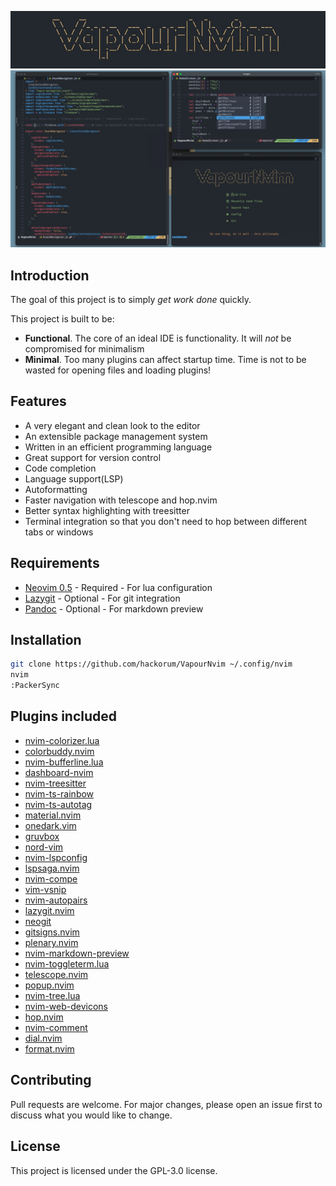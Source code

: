 ![VapourNvim Logo](assets/logo.jpg)
![VapourNvim Logo](assets/screenshot.jpg)

## Introduction

The goal of this project is to simply *get work done* quickly.

This project is built to be:
* **Functional**. The core of an ideal IDE is functionality. It will *not* be compromised for minimalism
* **Minimal**. Too many plugins can affect startup time. Time is not to be wasted for opening files and loading plugins!

## Features

* A very elegant and clean look to the editor
* An extensible package management system
* Written in an efficient programming language
* Great support for version control
* Code completion
* Language support(LSP)
* Autoformatting
* Faster navigation with telescope and hop.nvim
* Better syntax highlighting with treesitter
* Terminal integration so that you don't need to hop between different tabs or windows


## Requirements

* [Neovim 0.5](https://github.com/neovim/neovim/releases/tag/nightly) - Required - For lua configuration
* [Lazygit](https://github.com/jesseduffield/lazygit) - Optional - For git integration
* [Pandoc](https://github.com/jgm/pandoc) - Optional - For markdown preview

## Installation

```bash
git clone https://github.com/hackorum/VapourNvim ~/.config/nvim
nvim
:PackerSync
```
## Plugins included

* [nvim-colorizer.lua](https://github.com/norcalli/nvim-colorizer.lua)
* [colorbuddy.nvim](https://github.com/tjdevries/colorbuddy.nvim)
* [nvim-bufferline.lua](https://github.com/akinsho/nvim-bufferline.lua)
* [dashboard-nvim](https://github.com/glepnir/dashboard-nvim)
* [nvim-treesitter](https://github.com/nvim-treesitter/nvim-treesitter)
* [nvim-ts-rainbow](https://github.com/p00f/nvim-ts-rainbow)
* [nvim-ts-autotag](https://github.com/windwp/nvim-ts-autotag)
* [material.nvim](https://github.com/marko-cerovac/material.nvim)
* [onedark.vim](https://github.com/joshdick/onedark.vim)
* [gruvbox](https://github.com/gruvbox-community/gruvbox)
* [nord-vim](https://github.com/arcticicestudio/nord-vim)
* [nvim-lspconfig](https://github.com/neovim/nvim-lspconfig)
* [lspsaga.nvim](https://github.com/glepnir/lspsaga.nvim)
* [nvim-compe](https://github.com/hrsh7th/nvim-compe)
* [vim-vsnip](https://github.com/hrsh7th/vim-vsnip)
* [nvim-autopairs](https://github.com/windwp/nvim-autopairs)
* [lazygit.nvim](https://github.com/kdheepak/lazygit.nvim)
* [neogit](https://github.com/TimUntersberger/neogit)
* [gitsigns.nvim](https://github.com/lewis6991/gitsigns.nvim)
* [plenary.nvim](https://github.com/nvim-lua/plenary.nvim)
* [nvim-markdown-preview](https://github.com/davidgranstrom/nvim-markdown-preview)
* [nvim-toggleterm.lua](https://github.com/akinsho/nvim-toggleterm.lua)
* [telescope.nvim](https://github.com/nvim-telescope/telescope.nvim)
* [popup.nvim](https://github.com/nvim-lua/popup.nvim)
* [nvim-tree.lua](https://github.com/kyazdani42/nvim-tree.lua)
* [nvim-web-devicons](https://github.com/kyazdani42/nvim-web-devicons)
* [hop.nvim](https://github.com/phaazon/hop.nvim)
* [nvim-comment](https://github.com/terrortylor/nvim-comment)
* [dial.nvim](https://github.com/monaqa/dial.nvim)
* [format.nvim](github.com/lukas-reineke/format.nvim)

## Contributing

Pull requests are welcome. For major changes, please open an issue first to discuss what you would like to change.

## License

This project is licensed under the GPL-3.0 license.
